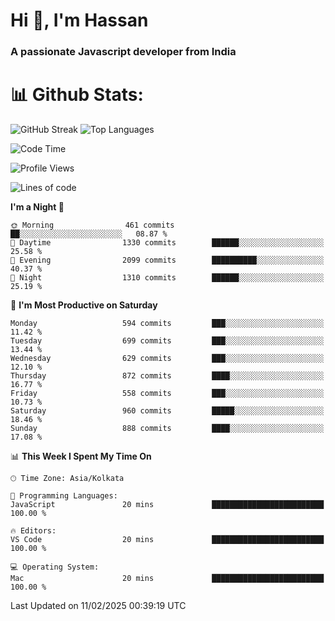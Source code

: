 # Hi 👋, I'm Hassan
### A passionate Javascript developer from India


# 📊 Github Stats:
![GitHub Streak](https://github-readme-streak-stats.herokuapp.com/?user=codeblooded47&theme=dracula&hide_border=false)
![Top Languages](https://github-readme-stats.vercel.app/api/top-langs/?username=codeblooded47&layout=compact&theme=dracula)



<!--START_SECTION:waka-->
![Code Time](http://img.shields.io/badge/Code%20Time-882%20hrs%2058%20mins-blue)

![Profile Views](http://img.shields.io/badge/Profile%20Views-6-blue)

![Lines of code](https://img.shields.io/badge/From%20Hello%20World%20I%27ve%20Written-24.1%20million%20lines%20of%20code-blue)

**I'm a Night 🦉** 

```text
🌞 Morning                461 commits         ██░░░░░░░░░░░░░░░░░░░░░░░   08.87 % 
🌆 Daytime                1330 commits        ██████░░░░░░░░░░░░░░░░░░░   25.58 % 
🌃 Evening                2099 commits        ██████████░░░░░░░░░░░░░░░   40.37 % 
🌙 Night                  1310 commits        ██████░░░░░░░░░░░░░░░░░░░   25.19 % 
```
📅 **I'm Most Productive on Saturday** 

```text
Monday                   594 commits         ███░░░░░░░░░░░░░░░░░░░░░░   11.42 % 
Tuesday                  699 commits         ███░░░░░░░░░░░░░░░░░░░░░░   13.44 % 
Wednesday                629 commits         ███░░░░░░░░░░░░░░░░░░░░░░   12.10 % 
Thursday                 872 commits         ████░░░░░░░░░░░░░░░░░░░░░   16.77 % 
Friday                   558 commits         ███░░░░░░░░░░░░░░░░░░░░░░   10.73 % 
Saturday                 960 commits         █████░░░░░░░░░░░░░░░░░░░░   18.46 % 
Sunday                   888 commits         ████░░░░░░░░░░░░░░░░░░░░░   17.08 % 
```


📊 **This Week I Spent My Time On** 

```text
🕑︎ Time Zone: Asia/Kolkata

💬 Programming Languages: 
JavaScript               20 mins             █████████████████████████   100.00 % 

🔥 Editors: 
VS Code                  20 mins             █████████████████████████   100.00 % 

💻 Operating System: 
Mac                      20 mins             █████████████████████████   100.00 % 
```


 Last Updated on 11/02/2025 00:39:19 UTC
<!--END_SECTION:waka-->

